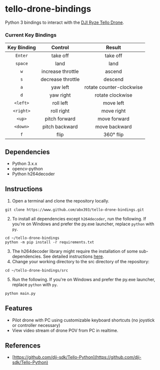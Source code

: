 # tello-drone-bindings
Python 3 bindings to interact with the [DJI Ryze Tello
Drone](https://www.ryzerobotics.com/tello).

### Current Key Bindings
| Key Binding | Control | Result |
| :---:   | :----:    | :----: |
|  `Enter` | take off | take off |
| `space` | land    |  land |
|  `w` | increase throttle | ascend |
| `s` | decrease throttle | descend |
| `a` | yaw left | rotate counter-clockwise |
| `d` | yaw right | rotate clockwise |
| `<left>` | roll left | move left |
| `<right>` | roll right | move right |
| `<up>` | pitch forward | move forward |
| `<down>` | pitch backward | move backward |
| `f` | flip | 360&deg; flip |


## Dependencies
* Python 3.x.x
* opencv-python
* Python h264decoder

## Instructions
1. Open a terminal and clone the repository locally.
```
git clone https://www.github.com/abx393/tello-drone-bindings.git
```

2. To install all dependencies except `h264decoder`, run the following. If
   you're on Windows and prefer the py.exe launcher, replace `python` with
`py`.

```
cd ~/tello-drone-bindings
python -m pip install -r requirements.txt
```

3. The h264decoder library might require the installation of some sub-dependencies.
   See detailed instructions [here](https://github.com/DaWelter/h264decoder).
4. Change your working directory to the src directory of the repository: 
```
cd ~/tello-drone-bindings/src
```

5. Run the following. If you're on Windows and prefer the py.exe launcher, replace `python` with
`py`.

```
python main.py
```

## Features
* Pilot drone with PC using customizable keyboard shortcuts (no joystick or controller necessary)
* View video stream of drone POV from PC in realtime.

## References
* [https://github.com/dji-sdk/Tello-Python](https://github.com/dji-sdk/Tello-Python)
